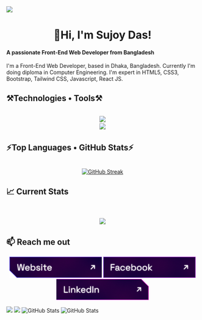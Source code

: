 <!-- <div id="header" align="center">
    <img src="/image/cover.jpeg" alt="Banner Image">
</div>
-->
<div>
  <a href="https://www.linkedin.com/in/sujoy-das-57a05a306?utm_source=share&utm_campaign=share_via&utm_content=profile&utm_medium=android_app">
    <img src="https://img.shields.io/badge/linkedin-%230077B5.svg?&style=for-the-badge&logo=linkedin&logoColor=white" height=25>
  </a> 
</div>

<h1 align="center">👋Hi, I'm  Sujoy Das!</h1>

<div>
<h4 align="left">A passionate Front-End Web Developer from Bangladesh</h4>
<p>
  I'm a Front-End Web Developer, based in Dhaka, Bangladesh. Currently I'm doing diploma in Computer Engineering. I'm expert in HTML5, CSS3, Bootstrap, Tailwind CSS, Javascript, React JS.
</p>  
</div>

<h2 align="left">⚒️Technologies • Tools⚒️</h2>
<br/>
<div align="center">
    <img src="https://skillicons.dev/icons?i=html,css,bootstrap,tailwind,javascript,react" />
  <br/>
    <img src="https://skillicons.dev/icons?i=vscode,git,github,photoshop,figma,vite" /><br>
</div>
<h2 align="left">⚡Top Languages • GitHub Stats⚡</h2>
<br/>
<div>
  <div align="center">
  <a href="https://github.com/devsujoy36">
    <img src="http://github-readme-streak-stats.herokuapp.com?user=devsujoy36&theme=github_dark" alt="GitHub Streak">
  </a>
</div>



## :chart_with_upwards_trend: Current Stats

<br />
<p align="center">
  <img width="60%" src="https://github-readme-streak-stats.herokuapp.com?user=devsujoy36&theme=react&hide_border=true&background=0D1117&stroke=0D1117&fire=FF1CF7&sideLabels=00F0FF&currStreakNum=FF1CF7&ring=FF1CF7&currStreakLabel=FF1CF7&sideNums=00F0FF" />
</p>

## :mailbox: Reach me out
<p align="center">
  <a href="https://nestmartbd.netlify.app/"><img height="55" src="./images/icons/website.png" alt="Website"/></a>
  <a href="https://www.facebook.com/sujoydas36"><img height="55" src="./images/icons/facebook.png" alt="Facebook"/></a>
  <a href="https://www.linkedin.com/in/sujoy-das-57a05a306"><img height="55" src="./images/icons/linkedin.png" alt="LinkedIn"/></a>
</p>

<div>
  <img width="33%" src="http://github-profile-summary-cards.vercel.app/api/cards/repos-per-language?username=devsujoy36&theme=github_dark">
 
  <img width="33%" src="http://github-profile-summary-cards.vercel.app/api/cards/stats?username=devsujoy36&theme=github_dark">

  <img width="33%" src="http://github-profile-summary-cards.vercel.app/api/cards/productive-time?username=devsujoy36&theme=github_dark&utcOffset=8" alt="GitHub Stats">

  <img width="100%" src="http://github-profile-summary-cards.vercel.app/api/cards/profile-details?username=devsujoy36&theme=github_dark" alt="GitHub Stats">
</div>
